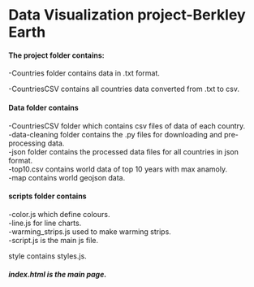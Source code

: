 # Data Visualization project-Berkley Earth

#### The project folder contains:

-Countries folder contains data in .txt format.

-CountriesCSV contains all countries data converted from .txt to csv.

#### Data folder contains
 -CountriesCSV folder which contains csv files of data of each country.\
 -data-cleaning folder contains the .py files for downloading and pre-processing data.\
 -json folder contains the processed data files for all countries in json format.\
     -top10.csv contains world data of top 10 years with max anamoly.\
   -map contains world geojson data.


#### scripts folder contains
   -color.js which define colours.\
   -line.js for line charts.\
   -warming_strips.js used to make warming strips.\
   -script.js is the main js file.
   
 style contains styles.js.
##### index.html is the main page.
 
   
